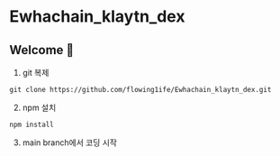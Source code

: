 # Ewhachain_klaytn_dex

## Welcome 🙌
1. git 복제
```
git clone https://github.com/flowing1ife/Ewhachain_klaytn_dex.git
```
2. npm 설치
```
npm install
```
3. main branch에서 코딩 시작
